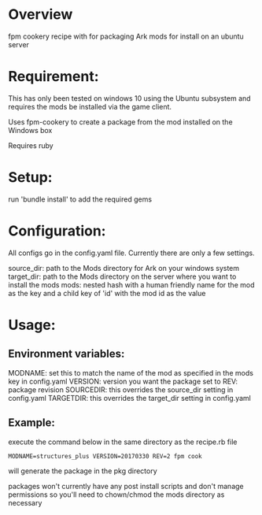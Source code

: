 # Overview
fpm cookery recipe with for packaging Ark mods for install on an ubuntu server

# Requirement:
This has only been tested on windows 10 using the Ubuntu subsystem and requires the mods be installed via the game client.  

Uses fpm-cookery to create a package from the mod installed on the Windows box

Requires ruby

# Setup:
run 'bundle install' to add the required gems

# Configuration:
All configs go in the config.yaml file.  Currently there are only a few settings.

source_dir: path to the Mods directory for Ark on your windows system
target_dir: path to the Mods directory on the server where you want to install the mods
mods: nested hash with a human friendly name for the mod as the key and a child key of 'id' with the mod id as the value

# Usage:

## Environment variables:

MODNAME: set this to match the name of the mod as specified in the mods key in config.yaml
VERSION: version you want the package set to
REV: package revision
SOURCEDIR: this overrides the source_dir setting in config.yaml
TARGETDIR:  this overrides the target_dir setting in config.yaml

## Example: 

execute the command below in the same directory as the recipe.rb file

	MODNAME=structures_plus VERSION=20170330 REV=2 fpm cook

will generate the package in the pkg directory

packages won't currently have any post install scripts and don't manage permissions so you'll need to chown/chmod the mods directory as necessary
